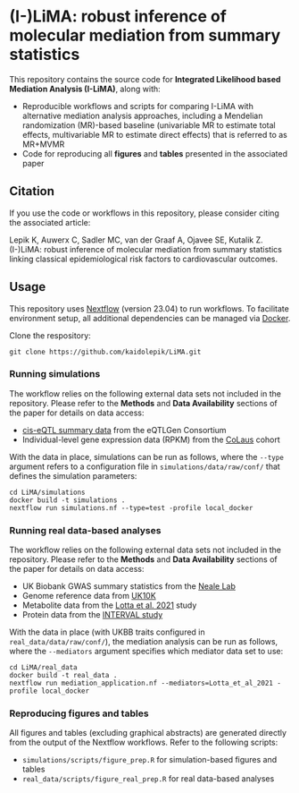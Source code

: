 # (I-)LiMA: robust inference of molecular mediation from summary statistics

This repository contains the source code for **Integrated Likelihood based Mediation Analysis (I-LiMA)**, along with:
* Reproducible workflows and scripts for comparing I-LiMA with alternative mediation analysis approaches, including a Mendelian randomization (MR)-based baseline (univariable MR to estimate total effects, multivariable MR to estimate direct effects) that is referred to as MR+MVMR
* Code for reproducing all **figures** and **tables** presented in the associated paper

## Citation

If you use the code or workflows in this repository, please consider citing the associated article:

Lepik K, Auwerx C, Sadler MC, van der Graaf A, Ojavee SE, Kutalik Z. (I-)LiMA: robust inference of molecular mediation from summary statistics linking classical epidemiological risk factors to cardiovascular outcomes.

## Usage

This repository uses [Nextflow](https://www.nextflow.io/) (version 23.04) to run workflows. To facilitate environment setup, all additional dependencies can be managed via [Docker](https://www.docker.com/).

Clone the respository:

```
git clone https://github.com/kaidolepik/LiMA.git
```

### Running simulations

The workflow relies on the following external data sets not included in the repository. Please refer to the **Methods** and **Data Availability** sections of the paper for details on data access:
* [cis-eQTL summary data](https://eqtlgen.org/cis-eqtls.html) from the eQTLGen Consortium
* Individual-level gene expression data (RPKM) from the [CoLaus](https://www.colaus-psycolaus.ch/professionals/colaus) cohort

With the data in place, simulations can be run as follows, where the `--type` argument refers to a configuration file in `simulations/data/raw/conf/` that defines the simulation parameters:

```
cd LiMA/simulations
docker build -t simulations .
nextflow run simulations.nf --type=test -profile local_docker
```

### Running real data-based analyses

The workflow relies on the following external data sets not included in the repository. Please refer to the **Methods** and **Data Availability** sections of the paper for details on data access:
* UK Biobank GWAS summary statistics from the [Neale Lab](https://www.nealelab.is/uk-biobank)
* Genome reference data from [UK10K](https://www.uk10k.org/data_access.html)
* Metabolite data from the [Lotta et al. 2021](https://www.nature.com/articles/s41588-020-00751-5) study
* Protein data from the [INTERVAL study](https://www.nature.com/articles/s41586-018-0175-2)

With the data in place (with UKBB traits configured in `real_data/data/raw/conf/`), the mediation analysis can be run as follows, where the `--mediators` argument specifies which mediator data set to use:

```
cd LiMA/real_data
docker build -t real_data .
nextflow run mediation_application.nf --mediators=Lotta_et_al_2021 -profile local_docker
```

### Reproducing figures and tables

All figures and tables (excluding graphical abstracts) are generated directly from the output of the Nextflow workflows. Refer to the following scripts:
* `simulations/scripts/figure_prep.R` for simulation-based figures and tables
* `real_data/scripts/figure_real_prep.R` for real data-based analyses
